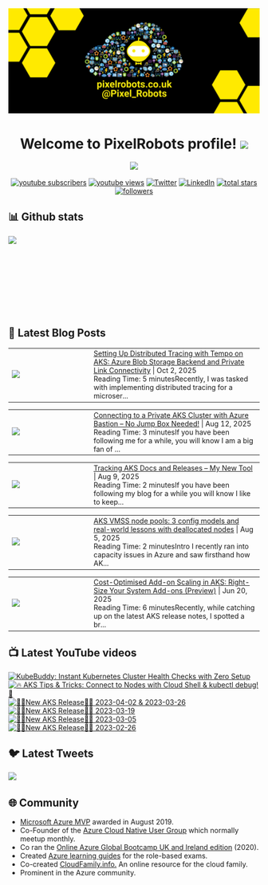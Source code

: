 ## [![PixelRobots header](https://github.com/PixelRobots/PixelRobots/blob/master/images/PixelRobots_Desktop_Wallpaper.png?raw=true)](https://pixelrobots.co.uk)

<h1 align="center">
  Welcome to PixelRobots profile!
  <img src="https://media.giphy.com/media/hvRJCLFzcasrR4ia7z/giphy.gif" width="28">
</h1>

<!-- Typing SVG by DenverCoder1 - https://github.com/DenverCoder1/readme-typing-svg -->
<p align="center">
  <a href="https://github.com/DenverCoder1/readme-typing-svg"><img src="https://readme-typing-svg.herokuapp.com/?lines=Azure%20Advocate%20and%20Microsoft%20MVP;Sysadmin%20at%20heart;15%2B%20years%20of%20IT%20experience;Always%20learning%20new%20things&font=roboto&center=true&width=440&height=45&color=ffea00&vCenter=true&size=22"></a>
</p>


<p align="center">
  <a href="https://www.youtube.com/c/pixelrobots?sub_confirmation=1">
    <img alt="youtube subscribers" title="Subscribe to my YouTube channel" src="https://img.shields.io/youtube/channel/subscribers/UCs6gF5L-7iaoHlTDYpAlgsQ?style=for-the-badge&logo=youtube&logoColor=white&link=https://www.youtube.com/c/pixelrobots?sub_confirmation=1"/></a> 
  <a href="https://www.youtube.com/c/pixelrobots?sub_confirmation=1">
    <img alt="youtube views" title="YouTube views" src="https://img.shields.io/youtube/channel/views/UCs6gF5L-7iaoHlTDYpAlgsQ?style=for-the-badge&logo=youtube&logoColor=white&link=https://www.youtube.com/c/pixelrobots?sub_confirmation=1"/></a> 
  <a href="https://twitter.com/pixel_robots?ref_src=twsrc%5Etfw">
    <img alt="Twitter" title="Twitter" src="https://img.shields.io/twitter/follow/pixel_robots?color=lightblue&label=%40pixel_robots&logo=twitter&logoColor=white&style=for-the-badge"></a>
  <a href="https://www.linkedin.com/in/richard-hooper-uk">
    <img alt="LinkedIn" title="LinkedIn" src="https://img.shields.io/badge/-Richard%20Hooper-blue?style=for-the-badge&logo=Linkedin&logoColor=white/"></a>
  <a href="https://github.com/pixelrobots?tab=repositories&sort=stargazers">
    <img alt="total stars" title="Total stars on GitHub" src="https://img.shields.io/github/stars/pixelrobots?logo=github&logoColor=white&style=for-the-badge"/></a>
  <a href="https://github.com/pixelrobots?tab=followers">
    <img alt="followers" title="Follow me on Github" src="https://img.shields.io/github/followers/pixelrobots?style=for-the-badge&logo=github&logoColor=white"/></a>
</p>


## 📊 Github stats
<p >
  <img align="left" src="https://github-readme-stats.vercel.app/api?username=pixelrobots&show_icons=true&bg_color=ffea00&title_color=000000&text_color=000000&icon_color=ff0000&hide_border=true&count_private=true" />
</p>

</br>
</br>
</br>
</br>
</br>
</br>
</br>
</br>
</br>

## 📝 Latest Blog Posts
<!-- BLOG-POST-LIST:START --><table style="width:100%"><tr><td style="width:150px"><a href="https://pixelrobots.co.uk/2025/10/setting-up-distributed-tracing-with-tempo-on-aks-azure-blob-storage-backend-and-private-link-connectivity/?utm_source=rss&utm_medium=rss&utm_campaign=setting-up-distributed-tracing-with-tempo-on-aks-azure-blob-storage-backend-and-private-link-connectivity"><img width="280px" src="https://pixelrobots.co.uk/wp-content/uploads/2025/10/thumbnail-360-×-240-px-43.png"></a></td><td><a href="https://pixelrobots.co.uk/2025/10/setting-up-distributed-tracing-with-tempo-on-aks-azure-blob-storage-backend-and-private-link-connectivity/?utm_source=rss&utm_medium=rss&utm_campaign=setting-up-distributed-tracing-with-tempo-on-aks-azure-blob-storage-backend-and-private-link-connectivity">Setting Up Distributed Tracing with Tempo on AKS: Azure Blob Storage Backend and Private Link Connectivity</a> | Oct 2, 2025 <br> Reading Time:   5 minutesRecently, I was tasked with implementing distributed tracing for a microser...</td></tr></table>
<table style="width:100%"><tr><td style="width:150px"><a href="https://pixelrobots.co.uk/2025/08/connecting-to-a-private-aks-cluster-with-azure-bastion-no-jump-box-needed/?utm_source=rss&utm_medium=rss&utm_campaign=connecting-to-a-private-aks-cluster-with-azure-bastion-no-jump-box-needed"><img width="280px" src="https://pixelrobots.co.uk/wp-content/uploads/2025/08/thumbnail-360-×-240-px-40.png"></a></td><td><a href="https://pixelrobots.co.uk/2025/08/connecting-to-a-private-aks-cluster-with-azure-bastion-no-jump-box-needed/?utm_source=rss&utm_medium=rss&utm_campaign=connecting-to-a-private-aks-cluster-with-azure-bastion-no-jump-box-needed">Connecting to a Private AKS Cluster with Azure Bastion – No Jump Box Needed!</a> | Aug 12, 2025 <br> Reading Time:   3 minutesIf you have been following me for a while, you will know I am a big fan of ...</td></tr></table>
<table style="width:100%"><tr><td style="width:150px"><a href="https://pixelrobots.co.uk/2025/08/tracking-aks-docs-and-releases-my-new-tool/?utm_source=rss&utm_medium=rss&utm_campaign=tracking-aks-docs-and-releases-my-new-tool"><img width="280px" src="https://pixelrobots.co.uk/wp-content/uploads/2025/08/thumbnail-360-×-240-px-39.png"></a></td><td><a href="https://pixelrobots.co.uk/2025/08/tracking-aks-docs-and-releases-my-new-tool/?utm_source=rss&utm_medium=rss&utm_campaign=tracking-aks-docs-and-releases-my-new-tool">Tracking AKS Docs and Releases – My New Tool</a> | Aug 9, 2025 <br> Reading Time:   2 minutesIf you have been following my blog for a while you will know I like to keep...</td></tr></table>
<table style="width:100%"><tr><td style="width:150px"><a href="https://pixelrobots.co.uk/2025/08/aks-vmss-node-pools-3-config-models-and-real-world-lessons-with-deallocated-nodes/?utm_source=rss&utm_medium=rss&utm_campaign=aks-vmss-node-pools-3-config-models-and-real-world-lessons-with-deallocated-nodes"><img width="280px" src="https://pixelrobots.co.uk/wp-content/uploads/2025/08/thumbnail-360-×-240-px-35.png"></a></td><td><a href="https://pixelrobots.co.uk/2025/08/aks-vmss-node-pools-3-config-models-and-real-world-lessons-with-deallocated-nodes/?utm_source=rss&utm_medium=rss&utm_campaign=aks-vmss-node-pools-3-config-models-and-real-world-lessons-with-deallocated-nodes">AKS VMSS node pools: 3 config models and real-world lessons with deallocated nodes</a> | Aug 5, 2025 <br> Reading Time:   2 minutesIntro I recently ran into capacity issues in Azure and saw firsthand how AK...</td></tr></table>
<table style="width:100%"><tr><td style="width:150px"><a href="https://pixelrobots.co.uk/2025/06/cost-optimised-add-on-scaling-in-aks-right-size-your-system-add-ons-preview/?utm_source=rss&utm_medium=rss&utm_campaign=cost-optimised-add-on-scaling-in-aks-right-size-your-system-add-ons-preview"><img width="280px" src="https://pixelrobots.co.uk/wp-content/uploads/2025/06/thumbnail-360-×-240-px-34.png"></a></td><td><a href="https://pixelrobots.co.uk/2025/06/cost-optimised-add-on-scaling-in-aks-right-size-your-system-add-ons-preview/?utm_source=rss&utm_medium=rss&utm_campaign=cost-optimised-add-on-scaling-in-aks-right-size-your-system-add-ons-preview">Cost-Optimised Add-on Scaling in AKS: Right-Size Your System Add-ons (Preview)</a> | Jun 20, 2025 <br> Reading Time:   6 minutesRecently, while catching up on the latest AKS release notes, I spotted a br...</td></tr></table>
<!-- BLOG-POST-LIST:END -->

## 📺 Latest YouTube videos
<!-- BEGIN YOUTUBE-CARDS -->
[![KubeBuddy: Instant Kubernetes Cluster Health Checks with Zero Setup](https://ytcards.demolab.com/?id=4chdrZOqUuo&title=KubeBuddy%3A+Instant+Kubernetes+Cluster+Health+Checks+with+Zero+Setup&lang=en&timestamp=1745347246&background_color=%230d1117&title_color=%23ffffff&stats_color=%23dedede&max_title_lines=1&width=250&border_radius=5 "KubeBuddy: Instant Kubernetes Cluster Health Checks with Zero Setup")](https://www.youtube.com/shorts/4chdrZOqUuo)
[![🔥 AKS Tips & Tricks: Connect to Nodes with Cloud Shell & kubectl debug! 🚀](https://ytcards.demolab.com/?id=sC7X3mvY5SI&title=%F0%9F%94%A5+AKS+Tips+%26+Tricks%3A+Connect+to+Nodes+with+Cloud+Shell+%26+kubectl+debug%21+%F0%9F%9A%80&lang=en&timestamp=1740491250&background_color=%230d1117&title_color=%23ffffff&stats_color=%23dedede&max_title_lines=1&width=250&border_radius=5 "🔥 AKS Tips & Tricks: Connect to Nodes with Cloud Shell & kubectl debug! 🚀")](https://www.youtube.com/watch?v=sC7X3mvY5SI)
[![🚨📢New AKS Release📢🚨 2023-04-02 & 2023-03-26](https://ytcards.demolab.com/?id=JZ7A1eZcXLM&title=%F0%9F%9A%A8%F0%9F%93%A2New+AKS+Release%F0%9F%93%A2%F0%9F%9A%A8+2023-04-02+%26+2023-03-26&lang=en&timestamp=1681319768&background_color=%230d1117&title_color=%23ffffff&stats_color=%23dedede&max_title_lines=1&width=250&border_radius=5 "🚨📢New AKS Release📢🚨 2023-04-02 & 2023-03-26")](https://www.youtube.com/shorts/JZ7A1eZcXLM)
[![🚨📢New AKS Release📢🚨 2023-03-19](https://ytcards.demolab.com/?id=vbJK-_5ZPns&title=%F0%9F%9A%A8%F0%9F%93%A2New+AKS+Release%F0%9F%93%A2%F0%9F%9A%A8+2023-03-19&lang=en&timestamp=1680115411&background_color=%230d1117&title_color=%23ffffff&stats_color=%23dedede&max_title_lines=1&width=250&border_radius=5 "🚨📢New AKS Release📢🚨 2023-03-19")](https://www.youtube.com/shorts/vbJK-_5ZPns)
[![🚨📢New AKS Release📢🚨 2023-03-05](https://ytcards.demolab.com/?id=P65MP0XRuxI&title=%F0%9F%9A%A8%F0%9F%93%A2New+AKS+Release%F0%9F%93%A2%F0%9F%9A%A8+2023-03-05&lang=en&timestamp=1678955130&background_color=%230d1117&title_color=%23ffffff&stats_color=%23dedede&max_title_lines=1&width=250&border_radius=5 "🚨📢New AKS Release📢🚨 2023-03-05")](https://www.youtube.com/shorts/P65MP0XRuxI)
[![🚨📢New AKS Release📢🚨 2023-02-26](https://ytcards.demolab.com/?id=W3BUE-uoLRo&title=%F0%9F%9A%A8%F0%9F%93%A2New+AKS+Release%F0%9F%93%A2%F0%9F%9A%A8+2023-02-26&lang=en&timestamp=1677838392&background_color=%230d1117&title_color=%23ffffff&stats_color=%23dedede&max_title_lines=1&width=250&border_radius=5 "🚨📢New AKS Release📢🚨 2023-02-26")](https://www.youtube.com/shorts/W3BUE-uoLRo)
<!-- END YOUTUBE-CARDS -->


## 🐦 Latest Tweets


[<img src="https://img.shields.io/badge/-Follow-blue?style=for-the-badge&logo=twitter&logoColor=white"/>](https://twitter.com/pixel_robots?ref_src=twsrc%5Etfw")



## :globe_with_meridians: Community
- <a href="https://mvp.microsoft.com/en-us/PublicProfile/5003450?fullName=Richard%20Hooper=1">Microsoft Azure MVP</a> awarded in August 2019.
- Co-Founder of the <a href="https://azurecloudnative.io/">Azure Cloud Native User Group</a> which normally meetup monthly.
- Co ran the <a href="https://www.youtube.com/channel/UC6SpVz6lkAbOjAlvMxL8TmA">Online Azure Global Bootcamp UK and Ireland edition</a> (2020).
- Created <a href="https://github.com/PixelRobots/Azure-Study-Guides">Azure learning guides</a> for the role-based exams.
- Co-created <a href="https://cloudfamily.info/">CloudFamily.info.</a> An online resource for the cloud family.
- Prominent in the Azure community.

<!--
### 💻 Projects
- 


### 📖 Azure Learning Resources
- 

### 📫 Where to find me
- <a href="https://pixelrobots.co.uk">Blog</a>
- <a href="https://twitter.com/Pixel_Robots">Twitter</a>
- <a href="https://www.youtube.com/channel/UCs6gF5L-7iaoHlTDYpAlgsQ/">YouTube</a>
- <a href="https://www.linkedin.com/in/richard-hooper-598a1412/">LinkedIn</a>
-->
